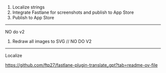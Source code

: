 1. Localize strings
2. Integrate Fastlane for screenshots and publish to App Store
3. Publish to App Store

---

NO do v2

1. Redraw all images to SVG // NO DO V2







---

Localize

https://github.com/ftp27/fastlane-plugin-translate_gpt?tab=readme-ov-file
